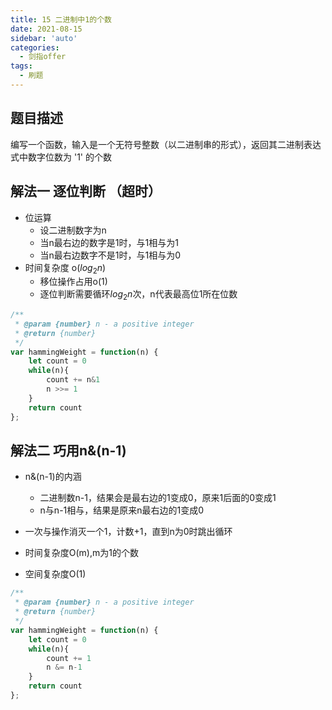 ```yaml
---
title: 15 二进制中1的个数
date: 2021-08-15
sidebar: 'auto'
categories:
  - 剑指offer
tags: 
  - 刷题
---
```

## 题目描述

编写一个函数，输入是一个无符号整数（以二进制串的形式），返回其二进制表达式中数字位数为 '1' 的个数

## 解法一 逐位判断 （超时）

- 位运算 		
  - 设二进制数字为n
  - 当n最右边的数字是1时，与1相与为1
  - 当n最右边数字不是1时，与1相与为0
- 时间复杂度 o($log_{2}n$)
  - 移位操作占用o(1)
  - 逐位判断需要循环$log_{2}n$次，n代表最高位1所在位数

```javascript
/**
 * @param {number} n - a positive integer
 * @return {number}
 */
var hammingWeight = function(n) {
    let count = 0
    while(n){
        count += n&1
        n >>= 1
    }
    return count
};
```

## 解法二 巧用n&(n-1)

- n&(n-1)的内涵
  - 二进制数n-1，结果会是最右边的1变成0，原来1后面的0变成1
  - n与n-1相与，结果是原来n最右边的1变成0

- 一次与操作消灭一个1，计数+1，直到n为0时跳出循环
- 时间复杂度O(m),m为1的个数
- 空间复杂度O(1)

```javascript
/**
 * @param {number} n - a positive integer
 * @return {number}
 */
var hammingWeight = function(n) {
    let count = 0
    while(n){
        count += 1
        n &= n-1
    }
    return count
};
```

